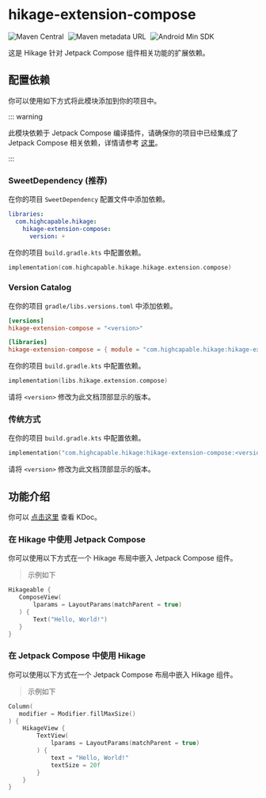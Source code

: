 # hikage-extension-compose

![Maven Central](https://img.shields.io/maven-central/v/com.highcapable.hikage/hikage-extension-compose?logo=apachemaven&logoColor=orange&style=flat-square)
<span style="margin-left: 5px"/>
![Maven metadata URL](https://img.shields.io/maven-metadata/v?metadataUrl=https%3A%2F%2Fraw.githubusercontent.com%2FHighCapable%2Fmaven-repository%2Frefs%2Fheads%2Fmain%2Frepository%2Freleases%2Fcom%2Fhighcapable%2Fhikage%2Fhikage-extension-compose%2Fmaven-metadata.xml&logo=apachemaven&logoColor=orange&label=highcapable-maven-releases&style=flat-square)
<span style="margin-left: 5px"/>
![Android Min SDK](https://img.shields.io/badge/Min%20SDK-21-orange?logo=android&style=flat-square)

这是 Hikage 针对 Jetpack Compose 组件相关功能的扩展依赖。

## 配置依赖

你可以使用如下方式将此模块添加到你的项目中。

::: warning

此模块依赖于 Jetpack Compose 编译插件，请确保你的项目中已经集成了 Jetpack Compose 相关依赖，详情请参考 [这里](https://developer.android.com/develop/ui/compose/compiler)。

:::

### SweetDependency (推荐)

在你的项目 `SweetDependency` 配置文件中添加依赖。

```yaml
libraries:
  com.highcapable.hikage:
    hikage-extension-compose:
      version: +
```

在你的项目 `build.gradle.kts` 中配置依赖。

```kotlin
implementation(com.highcapable.hikage.hikage.extension.compose)
```

### Version Catalog

在你的项目 `gradle/libs.versions.toml` 中添加依赖。

```toml
[versions]
hikage-extension-compose = "<version>"

[libraries]
hikage-extension-compose = { module = "com.highcapable.hikage:hikage-extension-compose", version.ref = "hikage-extension-compose" }
```

在你的项目 `build.gradle.kts` 中配置依赖。

```kotlin
implementation(libs.hikage.extension.compose)
```

请将 `<version>` 修改为此文档顶部显示的版本。

### 传统方式

在你的项目 `build.gradle.kts` 中配置依赖。

```kotlin
implementation("com.highcapable.hikage:hikage-extension-compose:<version>")
```

请将 `<version>` 修改为此文档顶部显示的版本。

## 功能介绍

你可以 [点击这里](kdoc://hikage-extension-compose) 查看 KDoc。

### 在 Hikage 中使用 Jetpack Compose

你可以使用以下方式在一个 Hikage 布局中嵌入 Jetpack Compose 组件。

> 示例如下

```kotlin
Hikageable {
   ComposeView(
       lparams = LayoutParams(matchParent = true)
   ) {
       Text("Hello, World!")
   }
}
```

### 在 Jetpack Compose 中使用 Hikage

你可以使用以下方式在一个 Jetpack Compose 布局中嵌入 Hikage 组件。

> 示例如下

```kotlin
Column(
   modifier = Modifier.fillMaxSize()
) {
    HikageView {
        TextView(
            lparams = LayoutParams(matchParent = true)
        ) {
            text = "Hello, World!"
            textSize = 20f
        }
    }
}
```